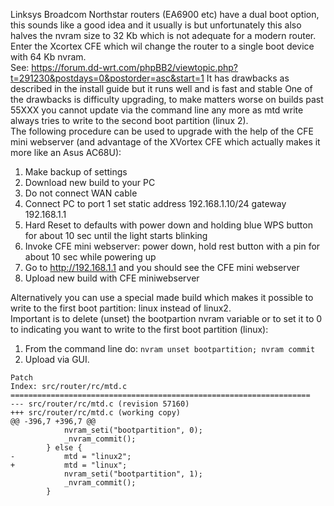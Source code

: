 Linksys Broadcom Northstar routers (EA6900 etc) have a dual boot option, this sounds like a good idea and it usually is but unfortunately this also halves the nvram size to 32 Kb which is not adequate for a modern router.  
Enter the Xcortex CFE which wil change the router to a single boot device with 64 Kb nvram.   
See: https://forum.dd-wrt.com/phpBB2/viewtopic.php?t=291230&postdays=0&postorder=asc&start=1 It has drawbacks as described in the install guide but it runs well and is fast and stable One of the drawbacks is difficulty upgrading, to make matters worse on builds past 55XXX you cannot update via the command line any more as mtd write always tries to write to the second boot partition (linux 2).  
The following procedure can be used to upgrade with the help of the CFE mini webserver (and advantage of the XVortex CFE which actually makes it more like an Asus AC68U):  
1.	Make backup of settings  
2.	Download new build to your PC  
3.	Do not connect WAN cable  
4.	Connect PC to port 1 set static address 192.168.1.10/24 gateway 192.168.1.1  
5.	Hard Reset to defaults with power down  and holding blue WPS button for about 10 sec until the light starts blinking 
6.	Invoke CFE mini webserver: power down, hold rest button with a pin for about 10 sec while powering up  
7.	Go to http://192.168.1.1 and you should see the CFE mini webserver  
8.	Upload new build with CFE miniwebserver

Alternatively you can use a special made build which makes it possible to write to the first boot partition: linux instead of linux2.  
Important is to delete (unset) the bootpartion nvram variable or to set it to 0 to indicating you want to write to the first boot partition (linux): 
1.	From the command line do: `nvram unset bootpartition; nvram commit`  
2.	Upload via GUI.  

```
Patch
Index: src/router/rc/mtd.c
===================================================================
--- src/router/rc/mtd.c	(revision 57160)
+++ src/router/rc/mtd.c	(working copy)
@@ -396,7 +396,7 @@
 			nvram_seti("bootpartition", 0);
 			_nvram_commit();
 		} else {
-			mtd = "linux2";
+			mtd = "linux";
 			nvram_seti("bootpartition", 1);
 			_nvram_commit();
 		}
```
